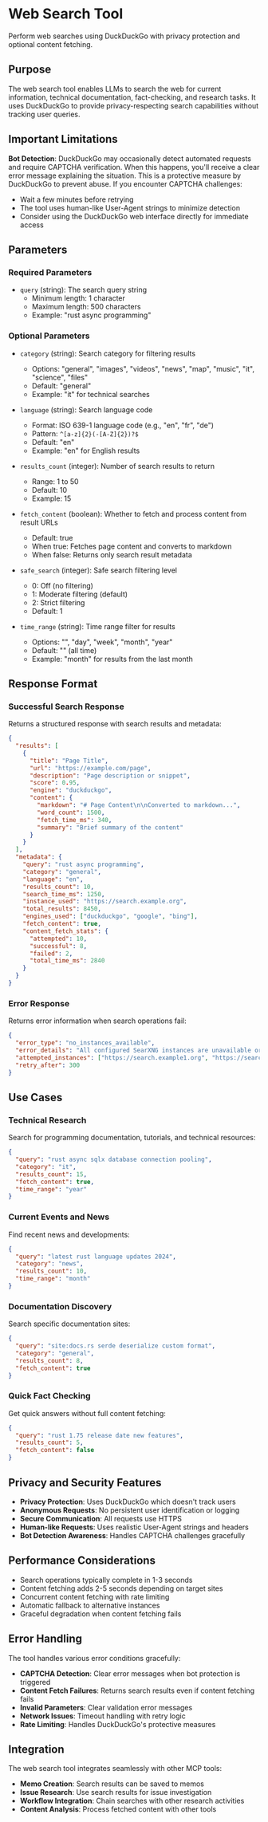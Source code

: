 # Web Search Tool

Perform web searches using DuckDuckGo with privacy protection and optional content fetching.

## Purpose

The web search tool enables LLMs to search the web for current information, technical documentation, fact-checking, and research tasks. It uses DuckDuckGo to provide privacy-respecting search capabilities without tracking user queries.

## Important Limitations

**Bot Detection**: DuckDuckGo may occasionally detect automated requests and require CAPTCHA verification. When this happens, you'll receive a clear error message explaining the situation. This is a protective measure by DuckDuckGo to prevent abuse. If you encounter CAPTCHA challenges:

- Wait a few minutes before retrying
- The tool uses human-like User-Agent strings to minimize detection
- Consider using the DuckDuckGo web interface directly for immediate access

## Parameters

### Required Parameters

- `query` (string): The search query string
  - Minimum length: 1 character
  - Maximum length: 500 characters
  - Example: "rust async programming"

### Optional Parameters

- `category` (string): Search category for filtering results
  - Options: "general", "images", "videos", "news", "map", "music", "it", "science", "files"
  - Default: "general"
  - Example: "it" for technical searches

- `language` (string): Search language code
  - Format: ISO 639-1 language code (e.g., "en", "fr", "de")
  - Pattern: `^[a-z]{2}(-[A-Z]{2})?$`
  - Default: "en"
  - Example: "en" for English results

- `results_count` (integer): Number of search results to return
  - Range: 1 to 50
  - Default: 10
  - Example: 15

- `fetch_content` (boolean): Whether to fetch and process content from result URLs
  - Default: true
  - When true: Fetches page content and converts to markdown
  - When false: Returns only search result metadata

- `safe_search` (integer): Safe search filtering level
  - 0: Off (no filtering)
  - 1: Moderate filtering (default)
  - 2: Strict filtering
  - Default: 1

- `time_range` (string): Time range filter for results
  - Options: "", "day", "week", "month", "year"
  - Default: "" (all time)
  - Example: "month" for results from the last month

## Response Format

### Successful Search Response

Returns a structured response with search results and metadata:

```json
{
  "results": [
    {
      "title": "Page Title",
      "url": "https://example.com/page",
      "description": "Page description or snippet",
      "score": 0.95,
      "engine": "duckduckgo",
      "content": {
        "markdown": "# Page Content\n\nConverted to markdown...",
        "word_count": 1500,
        "fetch_time_ms": 340,
        "summary": "Brief summary of the content"
      }
    }
  ],
  "metadata": {
    "query": "rust async programming",
    "category": "general",
    "language": "en",
    "results_count": 10,
    "search_time_ms": 1250,
    "instance_used": "https://search.example.org",
    "total_results": 8450,
    "engines_used": ["duckduckgo", "google", "bing"],
    "fetch_content": true,
    "content_fetch_stats": {
      "attempted": 10,
      "successful": 8,
      "failed": 2,
      "total_time_ms": 2840
    }
  }
}
```

### Error Response

Returns error information when search operations fail:

```json
{
  "error_type": "no_instances_available",
  "error_details": "All configured SearXNG instances are unavailable or rate limited",
  "attempted_instances": ["https://search.example1.org", "https://search.example2.org"],
  "retry_after": 300
}
```

## Use Cases

### Technical Research
Search for programming documentation, tutorials, and technical resources:
```json
{
  "query": "rust async sqlx database connection pooling",
  "category": "it",
  "results_count": 15,
  "fetch_content": true,
  "time_range": "year"
}
```

### Current Events and News
Find recent news and developments:
```json
{
  "query": "latest rust language updates 2024",
  "category": "news",
  "results_count": 10,
  "time_range": "month"
}
```

### Documentation Discovery
Search specific documentation sites:
```json
{
  "query": "site:docs.rs serde deserialize custom format",
  "category": "general",
  "results_count": 8,
  "fetch_content": true
}
```

### Quick Fact Checking
Get quick answers without full content fetching:
```json
{
  "query": "rust 1.75 release date new features",
  "results_count": 5,
  "fetch_content": false
}
```

## Privacy and Security Features

- **Privacy Protection**: Uses DuckDuckGo which doesn't track users
- **Anonymous Requests**: No persistent user identification or logging
- **Secure Communication**: All requests use HTTPS
- **Human-like Requests**: Uses realistic User-Agent strings and headers
- **Bot Detection Awareness**: Handles CAPTCHA challenges gracefully

## Performance Considerations

- Search operations typically complete in 1-3 seconds
- Content fetching adds 2-5 seconds depending on target sites
- Concurrent content fetching with rate limiting
- Automatic fallback to alternative instances
- Graceful degradation when content fetching fails

## Error Handling

The tool handles various error conditions gracefully:

- **CAPTCHA Detection**: Clear error messages when bot protection is triggered
- **Content Fetch Failures**: Returns search results even if content fetching fails
- **Invalid Parameters**: Clear validation error messages
- **Network Issues**: Timeout handling with retry logic
- **Rate Limiting**: Handles DuckDuckGo's protective measures

## Integration

The web search tool integrates seamlessly with other MCP tools:

- **Memo Creation**: Search results can be saved to memos
- **Issue Research**: Use search results for issue investigation
- **Workflow Integration**: Chain searches with other research activities
- **Content Analysis**: Process fetched content with other tools